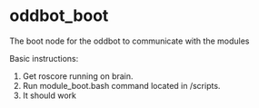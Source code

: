 oddbot_boot
===========

The boot node for the oddbot to communicate with the modules

Basic instructions:

1. Get roscore running on brain.
2. Run module_boot.bash command located in /scripts.
3. It should work
